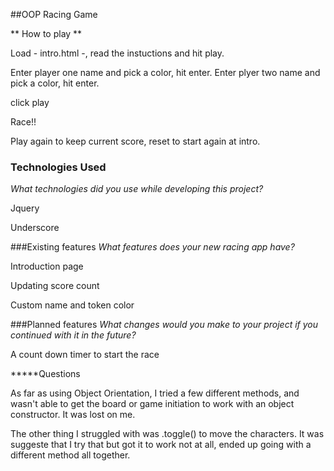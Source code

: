##OOP Racing Game

** How to play **

Load - intro.html -, read the instuctions and hit play.

Enter player one name and pick a color, hit enter.
Enter plyer two name and pick a color, hit enter.

click play

Race!!

Play again to keep current score, reset to start again at intro.


### Technologies Used
*What technologies did you use while developing this project?*

Jquery

Underscore



###Existing features
*What features does your new racing app have?*

Introduction page

Updating score count

Custom name and token color



###Planned features
*What changes would you make to your project if you continued with it in the future?*

A count down timer to start the race

*****Questions

As far as using Object Orientation, I tried a few different methods, and wasn't able to get the board or game initiation to work with an object constructor. It was lost on me.

The other thing I struggled with was .toggle() to move the characters. It was suggeste that I try that but got it to work not at all, ended up going with a different method all together.
